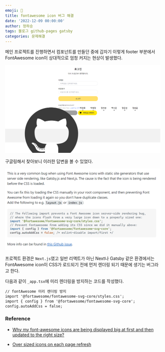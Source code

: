 ```yaml
---
emoji: 🔮
title: fontawesome icon 버그 해결
date: '2022-12-09 00:00:00'
author: 정하승
tags: 블로그 github-pages gatsby
categories: 문제해결
---
```


메인 프로젝트를 진행하면서 컴포넌트를 만들던 중에 갑자기 이렇게 footer 부분에서 FontAwesome icon이 상대적으로 엄청 커지는 현상이 발생했다.

<img src='../../../assets/image1.png'/>

구글링해서 찾아보니 이러한 답변을 볼 수 있었다.

<img src='../../../assets/fontawesome.png'/>

프로젝트 환경은 `Next.js`였고 일반 리액트가 아닌 Next나 Gatsby 같은 환경에서는 FontAwesome icon이 CSS가 로드되기 전에 먼저 렌더링 되기 때문에 생기는 버그라고 한다.

다음과 같이 `_app.tsx`에 미리 렌더링을 방지하는 코드를 작성했다.

```tsx
// fontAwesome 미리 렌더링 방지
import '@fortawesome/fontawesome-svg-core/styles.css';
import { config } from '@fortawesome/fontawesome-svg-core';
config.autoAddCss = false;
```

### Reference

- <a href='https://stackoverflow.com/questions/56334381/why-my-font-awesome-icons-are-being-displayed-big-at-first-and-then-updated-to-t'>Why my font-awesome icons are being displayed big at first and then updated to the right size?</a>

- <a href='https://github.com/FortAwesome/react-fontawesome/issues/134'>Over sized icons on each page refresh</a>
